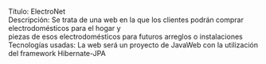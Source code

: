 Título: ElectroNet <br>
Descripción: Se trata de una web en la que los clientes podrán comprar electrodomésticos para el hogar y <br>
piezas de esos electrodomésticos para futuros arreglos o instalaciones <br>
Tecnologías usadas: La web será un proyecto de JavaWeb con la utilización del framework Hibernate-JPA 
